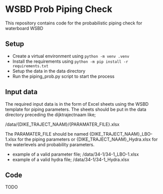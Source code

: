 # WSBD Prob Piping Check

This repository contains code for the probabilistic piping check for waterboard WSBD

## Setup

* Create a virtual environment using ```python -m venv .venv```
* Install the requirements using ```python -m pip install -r requirements.txt```
* Setup the data in the data directory
* Run the piping_prob.py script to start the process

## Input data

The required input data is in the form of Excel sheets using the WSBD template for piping parameters. The sheets should be put in the data directory preceding the dijktrajectnaam like;

/data/{DIKE_TRAJECT_NAAM}/{PARAMATER_FILE}.xlsx

The PARAMATER_FILE should be named {DIKE_TRAJECT_NAAM}_LBO-1.xlsx for the piping parameters or {DIKE_TRAJECT_NAAM}_Hydra.xlsx for the waterlevels and probability parameters.

* example of a valid parameter file; /data/34-1/34-1_LBO-1.xlsx
* example of a valid hydra file; /data/34-1/34-1_Hydra.xlsx

## Code

TODO 